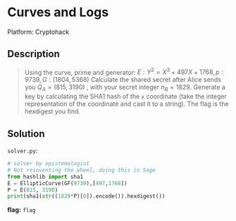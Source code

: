 # Curves and Logs

Platform: Cryptohack

## Description

> Using the curve, prime and generator: $E: Y^{2}=X^{3}+497X+1768, p:9739, G: (1804,5368)$
> Calculate the shared secret after Alice sends you $Q_{A} = (815, 3190)$ , with your secret integer $n_{B} = 1829$.
> Generate a key by calculating the SHA1 hash of the `x` coordinate (take the integer representation of the coordinate and cast it to a string). The flag is the hexdigest you find.

## Solution

<!-- This code section is a work in progress - TODO: Update with the solucion -->
`solver.py`:

```python
# solver by epistemologist
# Not reinventing the wheel, doing this in Sage
from hashlib import sha1
E = EllipticCurve(GF(9739),[497,1768])
P = E(815, 3190)
print(sha1(str((1829*P)[0]).encode()).hexdigest())
```

**flag:** `flag`
